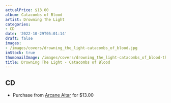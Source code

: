 ```yaml
---
actualPrice: $13.00
album: Catacombs of Blood
artist: Drowning The Light
categories:
- CD
date: '2022-10-29T05:01:14'
draft: false
images:
- /images/covers/drowning_the_light-catacombs_of_blood.jpg
inStock: true
thumbnailImage: /images/covers/drowning_the_light-catacombs_of_blood-thumb.jpg
title: Drowning The Light - Catacombs of Blood
---
```


## CD
* Purchase from [Arcane Altar](https://arcanealtar.bigcartel.com/product/drowning-the-light-catacombs-of-blood-cd) for $13.00
